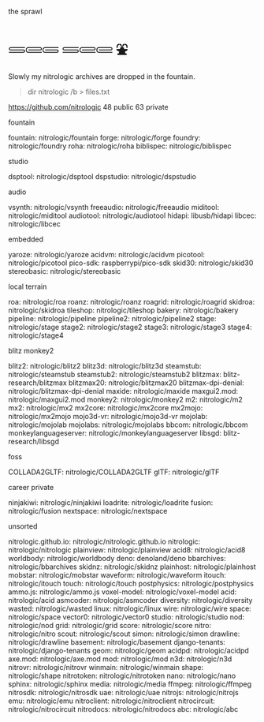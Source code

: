 the sprawl

# 𓄷𓄲𓄵 𓄷𓄲𓄲 ⛲

Slowly my nitrologic archives are dropped in the fountain.

> dir nitrologic /b > files.txt

https://github.com/nitrologic
48 public
63 private

fountain

fountain: nitrologic/fountain
forge: nitrologic/forge
foundry: nitrologic/foundry
roha: nitrologic/roha
biblispec: nitrologic/biblispec

studio

dsptool: nitrologic/dsptool
dspstudio: nitrologic/dspstudio

audio

vsynth: nitrologic/vsynth
freeaudio: nitrologic/freeaudio
miditool: nitrologic/miditool
audiotool: nitrologic/audiotool
hidapi: libusb/hidapi
libcec: nitrologic/libcec

embedded

yaroze: nitrologic/yaroze
acidvm: nitrologic/acidvm
picotool: nitrologic/picotool
pico-sdk: raspberrypi/pico-sdk
skid30: nitrologic/skid30
stereobasic: nitrologic/stereobasic

local terrain

roa: nitrologic/roa
roanz: nitrologic/roanz
roagrid: nitrologic/roagrid
skidroa: nitrologic/skidroa
tileshop: nitrologic/tileshop
bakery: nitrologic/bakery
pipeline: nitrologic/pipeline
pipeline2: nitrologic/pipeline2
stage: nitrologic/stage
stage2: nitrologic/stage2
stage3: nitrologic/stage3
stage4: nitrologic/stage4

blitz monkey2

blitz2: nitrologic/blitz2
blitz3d: nitrologic/blitz3d
steamstub: nitrologic/steamstub
steamstub2: nitrologic/steamstub2
blitzmax: blitz-research/blitzmax
blitzmax20: nitrologic/blitzmax20
blitzmax-dpi-denial: nitrologic/blitzmax-dpi-denial
maxide: nitrologic/maxide
maxgui2.mod: nitrologic/maxgui2.mod
monkey2: nitrologic/monkey2
m2: nitrologic/m2
mx2: nitrologic/mx2
mx2core: nitrologic/mx2core
mx2mojo: nitrologic/mx2mojo
mojo3d-vr: nitrologic/mojo3d-vr
mojolab: nitrologic/mojolab
mojolabs: nitrologic/mojolabs
bbcom: nitrologic/bbcom
monkeylanguageserver: nitrologic/monkeylanguageserver
libsgd: blitz-research/libsgd

foss

COLLADA2GLTF: nitrologic/COLLADA2GLTF
glTF: nitrologic/glTF

career private

ninjakiwi: nitrologic/ninjakiwi
loadrite: nitrologic/loadrite
fusion: nitrologic/fusion
nextspace: nitrologic/nextspace

unsorted

nitrologic.github.io: nitrologic/nitrologic.github.io
nitrologic: nitrologic/nitrologic
plainview: nitrologic/plainview
acid8: nitrologic/acid8
worldbody: nitrologic/worldbody
deno: denoland/deno
bbarchives: nitrologic/bbarchives
skidnz: nitrologic/skidnz
plainhost: nitrologic/plainhost
mobstar: nitrologic/mobstar
waveform: nitrologic/waveform
itouch: nitrologic/itouch
touch: nitrologic/touch
postphysics: nitrologic/postphysics
ammo.js: nitrologic/ammo.js
voxel-model: nitrologic/voxel-model
acid: nitrologic/acid
asmcoder: nitrologic/asmcoder
diversity: nitrologic/diversity
wasted: nitrologic/wasted
linux: nitrologic/linux
wire: nitrologic/wire
space: nitrologic/space
vector0: nitrologic/vector0
studio: nitrologic/studio
nod: nitrologic/nod
grid: nitrologic/grid
score: nitrologic/score
nitro: nitrologic/nitro
scout: nitrologic/scout
simon: nitrologic/simon
drawline: nitrologic/drawline
basement: nitrologic/basement
django-tenants: nitrologic/django-tenants
geom: nitrologic/geom
acidpd: nitrologic/acidpd
axe.mod: nitrologic/axe.mod
mod: nitrologic/mod
n3d: nitrologic/n3d
nitrovr: nitrologic/nitrovr
winmain: nitrologic/winmain
shape: nitrologic/shape
nitrotoken: nitrologic/nitrotoken
nano: nitrologic/nano
sphinx: nitrologic/sphinx
media: nitrologic/media
ffmpeg: nitrologic/ffmpeg
nitrosdk: nitrologic/nitrosdk
uae: nitrologic/uae
nitrojs: nitrologic/nitrojs
emu: nitrologic/emu
nitroclient: nitrologic/nitroclient
nitrocircuit: nitrologic/nitrocircuit
nitrodocs: nitrologic/nitrodocs
abc: nitrologic/abc
